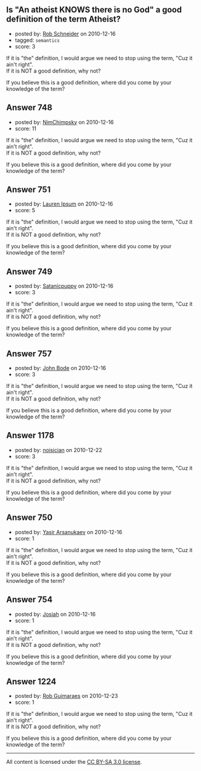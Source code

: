 ## Is "An atheist KNOWS there is no God" a good definition of the term Atheist?

- posted by: [Rob Schneider](https://stackexchange.com/users/-1/149-rob-schneider) on 2010-12-16
- tagged: `semantics`
- score: 3

If it is "the" definition, I would argue we need to stop using the term, "Cuz it ain't right".<br>
If it is NOT a good definition, why not?

If you believe this is a good definition, where did you come by your knowledge of the term?




## Answer 748

- posted by: [NimChimpsky](https://stackexchange.com/users/-1/147-nimchimpsky) on 2010-12-16
- score: 11

If it is "the" definition, I would argue we need to stop using the term, "Cuz it ain't right".<br>
If it is NOT a good definition, why not?

If you believe this is a good definition, where did you come by your knowledge of the term?




## Answer 751

- posted by: [Lauren Ipsum](https://stackexchange.com/users/-1/71-lauren-ipsum) on 2010-12-16
- score: 5

If it is "the" definition, I would argue we need to stop using the term, "Cuz it ain't right".<br>
If it is NOT a good definition, why not?

If you believe this is a good definition, where did you come by your knowledge of the term?




## Answer 749

- posted by: [Satanicpuppy](https://stackexchange.com/users/-1/169-satanicpuppy) on 2010-12-16
- score: 3

If it is "the" definition, I would argue we need to stop using the term, "Cuz it ain't right".<br>
If it is NOT a good definition, why not?

If you believe this is a good definition, where did you come by your knowledge of the term?




## Answer 757

- posted by: [John Bode](https://stackexchange.com/users/-1/117-john-bode) on 2010-12-16
- score: 3

If it is "the" definition, I would argue we need to stop using the term, "Cuz it ain't right".<br>
If it is NOT a good definition, why not?

If you believe this is a good definition, where did you come by your knowledge of the term?




## Answer 1178

- posted by: [noisician](https://stackexchange.com/users/-1/90-noisician) on 2010-12-22
- score: 3

If it is "the" definition, I would argue we need to stop using the term, "Cuz it ain't right".<br>
If it is NOT a good definition, why not?

If you believe this is a good definition, where did you come by your knowledge of the term?




## Answer 750

- posted by: [Yasir Arsanukaev](https://stackexchange.com/users/-1/197-yasir-arsanukaev) on 2010-12-16
- score: 1

If it is "the" definition, I would argue we need to stop using the term, "Cuz it ain't right".<br>
If it is NOT a good definition, why not?

If you believe this is a good definition, where did you come by your knowledge of the term?




## Answer 754

- posted by: [Josiah](https://stackexchange.com/users/-1/88-josiah) on 2010-12-16
- score: 1

If it is "the" definition, I would argue we need to stop using the term, "Cuz it ain't right".<br>
If it is NOT a good definition, why not?

If you believe this is a good definition, where did you come by your knowledge of the term?




## Answer 1224

- posted by: [Rob Guimaraes](https://stackexchange.com/users/-1/361-rob-guimaraes) on 2010-12-23
- score: 1

If it is "the" definition, I would argue we need to stop using the term, "Cuz it ain't right".<br>
If it is NOT a good definition, why not?

If you believe this is a good definition, where did you come by your knowledge of the term?





---

All content is licensed under the [CC BY-SA 3.0 license](https://creativecommons.org/licenses/by-sa/3.0/).
